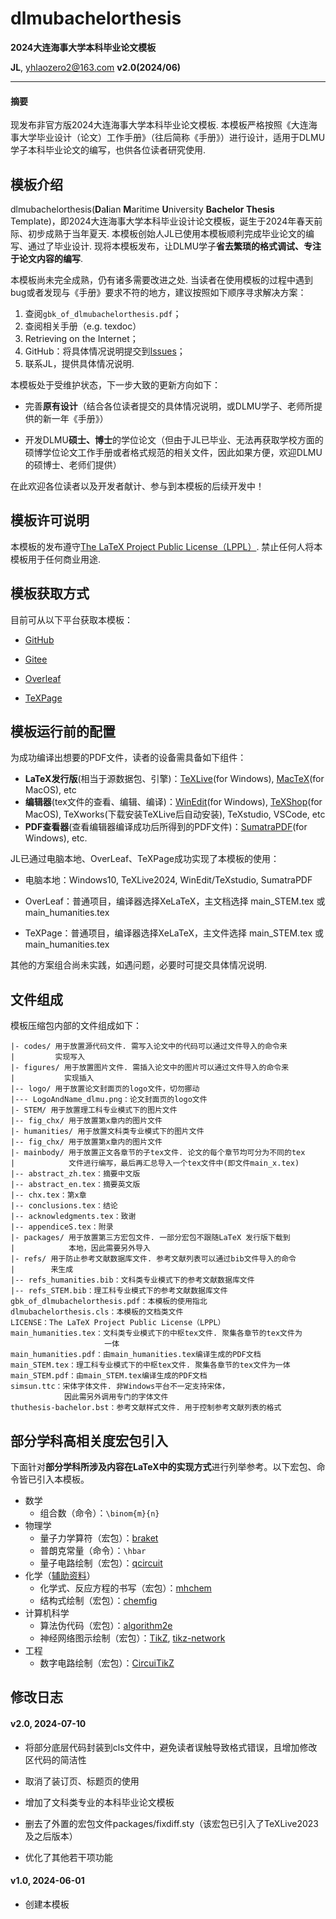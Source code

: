 
dlmubachelorthesis
===
**2024大连海事大学本科毕业论文模板**

**JL**, [yhlaozero2@163.com](yhlaozero2@163.com)
**v2.0(2024/06)**

***

#### 摘要

现发布非官方版2024大连海事大学本科毕业论文模板. 本模板严格按照《大连海事大学毕业设计（论文）工作手册》（往后简称《手册》）进行设计，适用于DLMU学子本科毕业论文的编写，也供各位读者研究使用. 


## 模板介绍

dlmubachelorthesis(**D**a**l**ian **M**aritime **U**niversity **Bachelor Thesis** Template)，即2024大连海事大学本科毕业设计论文模板，诞生于2024年春天前际、初步成熟于当年夏天. 本模板创始人JL已使用本模板顺利完成毕业论文的编写、通过了毕业设计. 现将本模板发布，让DLMU学子**省去繁琐的格式调试、专注于论文内容的编写**.

本模板尚未完全成熟，仍有诸多需要改进之处. 当读者在使用模板的过程中遇到bug或者发现与《手册》要求不符的地方，建议按照如下顺序寻求解决方案：

1.  查阅`gbk_of_dlmubachelorthesis.pdf`；
2.  查阅相关手册（e.g. texdoc）
3.  Retrieving on the Internet；
4.  GitHub：将具体情况说明提交到[Issues](https://github.com/JohnsonLo00/dlmubachelorthesis/issues)；
5.  联系JL，提供具体情况说明. 

本模板处于受维护状态，下一步大致的更新方向如下：

- 完善**原有设计**（结合各位读者提交的具体情况说明，或DLMU学子、老师所提供的新一年《手册》）

- 开发DLMU**硕士、博士**的学位论文（但由于JL已毕业、无法再获取学校方面的硕博学位论文工作手册或者格式规范的相关文件，因此如果方便，欢迎DLMU的硕博士、老师们提供）

在此欢迎各位读者以及开发者献计、参与到本模板的后续开发中！

## 模板许可说明

本模板的发布遵守[The LaTeX Project Public License（LPPL）](https://www.latex-project.org/lppl/lppl-1-3c/). 禁止任何人将本模板用于任何商业用途. 

## 模板获取方式

目前可从以下平台获取本模板：

-   [GitHub](https://github.com/JohnsonLo00/dlmubachelorthesis)

-   [Gitee](https://gitee.com/jhonson-lo/dlmubachelorthesis)

-   [Overleaf](https://www.overleaf.com/latex/templates/dlmubachelorthesis-dalian-maritime-university-bachelor-thesis-latex-template/jmhcvgfckdyy)

- [TeXPage](https://www.texpage.com/template/7227497e-4aa0-4a57-b11a-abec001c8533)

## 模板运行前的配置

为成功编译出想要的PDF文件，读者的设备需具备如下组件：

- **LaTeX发行版**(相当于源数据包、引擎)：[TeXLive](https://mirrors.tuna.tsinghua.edu.cn/CTAN/systems/texlive/Images/)(for Windows), [MacTeX](https://mirrors.tuna.tsinghua.edu.cn/CTAN/systems/mac/mactex/)(for MacOS), etc
- **编辑器**(tex文件的查看、编辑、编译)：[WinEdit](https://www.winedt.com/download.html)(for Windows), [TeXShop](https://pages.uoregon.edu/koch/texshop/)(for MacOS), TeXworks(下载安装TeXLive后自动安装), TeXstudio, VSCode, etc
- **PDF查看器**(查看编辑器编译成功后所得到的PDF文件)：[SumatraPDF](https://www.sumatrapdfreader.org/download-free-pdf-viewer)(for
    Windows), etc.

JL已通过电脑本地、OverLeaf、TeXPage成功实现了本模板的使用：

- 电脑本地：Windows10, TeXLive2024, WinEdit/TeXstudio, SumatraPDF

- OverLeaf：普通项目，编译器选择XeLaTeX，主文档选择 main_STEM.tex 或 main_humanities.tex

- TeXPage：普通项目，编译器选择XeLaTeX，主文件选择 main_STEM.tex 或 main_humanities.tex

其他的方案组合尚未实践，如遇问题，必要时可提交具体情况说明. 

## 文件组成

模板压缩包内部的文件组成如下：

```
|- codes/ 用于放置源代码文件. 需写入论文中的代码可以通过文件导入的命令来
|         实现写入
|- figures/ 用于放置图片文件. 需插入论文中的图片可以通过文件导入的命令来
|           实现插入
|-- logo/ 用于放置论文封面页的logo文件，切勿挪动
|--- LogoAndName_dlmu.png：论文封面页的logo文件
|- STEM/ 用于放置理工科专业模式下的图片文件
|-- fig_chx/ 用于放置第x章内的图片文件
|- humanities/ 用于放置文科类专业模式下的图片文件
|-- fig_chx/ 用于放置第x章内的图片文件
|- mainbody/ 用于放置正文各章节的子tex文件. 论文的每个章节均可分为不同的tex
|            文件进行编写，最后再汇总导入一个tex文件中(即文件main_x.tex)
|-- abstract_zh.tex：摘要中文版
|-- abstract_en.tex：摘要英文版
|-- chx.tex：第x章
|-- conclusions.tex：结论
|-- acknowledgments.tex：致谢
|-- appendiceS.tex：附录
|- packages/ 用于放置第三方宏包文件. 一部分宏包不跟随LaTeX 发行版下载到
|            本地，因此需要另外导入
|- refs/ 用于防止参考文献数据库文件. 参考文献列表可以通过bib文件导入的命令
|        来生成
|-- refs_humanities.bib：文科类专业模式下的参考文献数据库文件
|-- refs_STEM.bib：理工科专业模式下的参考文献数据库文件
gbk_of_dlmubachelorthesis.pdf：本模板的使用指北
dlmubachelorthesis.cls：本模板的文档类文件
LICENSE：The LaTeX Project Public License（LPPL）
main_humanities.tex：文科类专业模式下的中枢tex文件. 聚集各章节的tex文件为
                     一体
main_humanities.pdf：由main_humanities.tex编译生成的PDF文档
main_STEM.tex：理工科专业模式下的中枢tex文件. 聚集各章节的tex文件为一体
main_STEM.pdf：由main_STEM.tex编译生成的PDF文档
simsun.ttc：宋体字体文件. 非Windows平台不一定支持宋体，
            因此需另外调用专门的字体文件
thuthesis-bachelor.bst：参考文献样式文件. 用于控制参考文献列表的格式
```

## 部分学科高相关度宏包引入

下面针对**部分学科所涉及内容在LaTeX中的实现方式**进行列举参考。以下宏包、命令皆已引入本模板。

-   数学
    -   组合数（命令）：`\binom{m}{n}`
-   物理学
    -   量子力学算符（宏包）：[braket](https://mirror.bjtu.edu.cn/CTAN/macros/latex/contrib/braket/braket.pdf)
    -   普朗克常量（命令）：`\hbar`
    -   量子电路绘制（宏包）：[qcircuit](https://mirrors.sustech.edu.cn/CTAN/graphics/qcircuit/qcircuit.pdf)
-   化学（[辅助资料](https://github.com/latexstudio/LaTeX_in_Chemistry)）
    -   化学式、反应方程的书写（宏包）：[mhchem](https://mirrors.nju.edu.cn/CTAN/macros/latex/contrib/mhchem/mhchem.pdf)
    -   结构式绘制（宏包）：[chemfig](https://mirror.nyist.edu.cn/CTAN/macros/generic/chemfig/chemfig-en.pdf)
-   计算机科学
    -   算法伪代码（宏包）：[algorithm2e](https://mirrors.cqu.edu.cn/CTAN/macros/latex/contrib/algorithm2e/doc/algorithm2e.pdf)
    -   神经网络图示绘制（宏包）：[TikZ](https://mirrors.ustc.edu.cn/CTAN/graphics/pgf/base/doc/pgfmanual.pdf), [tikz-network](https://mirror.bjtu.edu.cn/CTAN/graphics/pgf/contrib/tikz-network/tikz-network.pdf)
-   工程
    -   数字电路绘制（宏包）：[CircuiTikZ](https://mirrors.ustc.edu.cn/CTAN/graphics/pgf/contrib/circuitikz/doc/circuitikzmanual.pdf)

## 修改日志

#### v2.0, 2024-07-10

-   将部分底层代码封装到cls文件中，避免读者误触导致格式错误，且增加修改区代码的简洁性

-   取消了装订页、标题页的使用

-   增加了文科类专业的本科毕业论文模板

-   删去了外置的宏包文件packages/fixdiff.sty（该宏包已引入了TeXLive2023及之后版本）

-   优化了其他若干项功能

#### v1.0, 2024-06-01

-   创建本模板